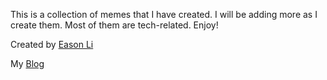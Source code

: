 This is a collection of memes that I have created. I will be adding more as I create them. Most of them are tech-related. Enjoy!

Created by [Eason Li](https://eason.cloud)

My [Blog](https://blog.eason.fr.to)
